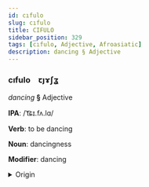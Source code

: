 ```yaml
---
id: cıfulo
slug: cıfulo
title: CIFULO
sidebar_position: 329
tags: [cıfulo, Adjective, Afroasiatic]
description: dancing § Adjective
---
```


### cıfulo&emsp;<span kind="abugida">ꞇȷɤʃʓ</span>

*dancing* **§** Adjective

**IPA**: /ˈt͡ɕɪ.fʌ.lɑ/

**Verb**: to be dancing

**Noun**: dancingness

**Modifier**: dancing

<details>
    <summary>Origin</summary>
    Amharic č̣əfära [tʃʼɨfəra]<br/>
    <em>Afroasiatic Language Family</em>
</details>